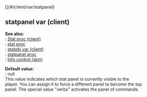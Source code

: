[]{#/client/var/statpanel}    
## statpanel var (client)    
**See also:**    
:   [Stat proc (client)](ref/client/proc/Stat)    
:   [stat proc](ref/proc/stat)    
:   [statobj var (client)](ref/client/var/statobj)    
:   [statpanel proc](ref/proc/statpanel)    
:   [Info control (skin)](ref/%7Bskin%7D/control/info)    
<!-- -->    
**Default value:**    
:   null    
This value indicates which stat panel is currently visible to the    
player. You can assign it to force a different panel to become the top    
panel. The special value \"verbs\" activates the panel of commands.  